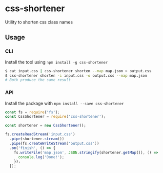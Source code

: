 # css-shortener

Utility to shorten css class names

## Usage

### CLI

Install the tool using `npm install -g css-shortener`

```sh
$ cat input.css | css-shortener shorten --map map.json > output.css
$ css-shortener shorten -i input.css -o output.css --map map.json
# Both produce the same result
```

### API

Install the package with `npm install --save css-shortener`

```javascript
const fs = require('fs');
const CssShortener = require('css-shortener');

const shortener = new CssShortener();

fs.createReadStream('input.css')
  .pipe(shortener.stream())
  .pipe(fs.createWriteStream('output.css'))
  .on('finish', () => {
    fs.writeFile('map.json', JSON.stringify(shortener.getMap()), () => {
      console.log('Done!');
    });
  });
```
